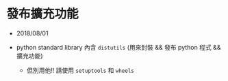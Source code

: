 # 發布擴充功能

- 2018/08/01

- python standard library 內含 `distutils` (用來封裝 && 發布 python 程式 && 擴充功能)
  - 但別用他!! 請使用 `setuptools` 和 `wheels`


